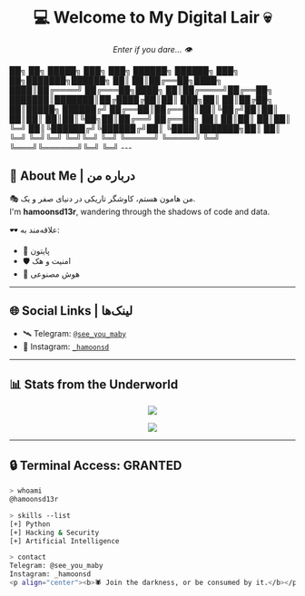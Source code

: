 <h1 align="center">💻 Welcome to My Digital Lair 💀</h1>
<p align="center"><i>Enter if you dare... 👁️</i></p>
██╗  ██╗ █████╗ ███╗   ███╗ ██████╗  ██████╗ ███╗   ██╗███████╗██████╗
██║  ██║██╔══██╗████╗ ████║██╔════╝ ██╔═══██╗████╗  ██║██╔════╝██╔══██╗
███████║███████║██╔████╔██║██║  ███╗██║   ██║██╔██╗ ██║█████╗  ██████╔╝
██╔══██║██╔══██║██║╚██╔╝██║██║   ██║██║   ██║██║╚██╗██║██╔══╝  ██╔══██╗
██║  ██║██║  ██║██║ ╚═╝ ██║╚██████╔╝╚██████╔╝██║ ╚████║███████╗██║  ██║
╚═╝  ╚═╝╚═╝  ╚═╝╚═╝     ╚═╝ ╚═════╝  ╚═════╝ ╚═╝  ╚═══╝╚══════╝╚═╝  ╚═╝
---

## 🧠 About Me | درباره من

🎭 من هامون هستم، کاوشگر تاریکی در دنیای صفر و یک.  
I'm **hamoonsd13r**, wandering through the shadows of code and data.

🕶️ علاقه‌مند به:  
- 🐍 پایتون  
- 🛡️ امنیت و هک  
- 🤖 هوش مصنوعی  

---

## 🌐 Social Links | لینک‌ها

- 🛰️ Telegram: [`@see_you_maby`](https://t.me/see_you_maby)
- 📸 Instagram: [`_hamoonsd`](https://instagram.com/_hamoonsd)

---

## 📊 Stats from the Underworld

<p align="center">
  <img src="https://github-readme-stats.vercel.app/api?username=hamoonsd13r&show_icons=true&theme=gruvbox" />
</p>
<p align="center">
  <img src="https://github-readme-stats.vercel.app/api/top-langs/?username=hamoonsd13r&layout=compact&theme=tokyonight" />
</p>

---

## 🔒 Terminal Access: GRANTED

```bash
> whoami
@hamoonsd13r

> skills --list
[+] Python
[+] Hacking & Security
[+] Artificial Intelligence

> contact
Telegram: @see_you_maby
Instagram: _hamoonsd
<p align="center"><b>🕷️ Join the darkness, or be consumed by it.</b></p>
```
